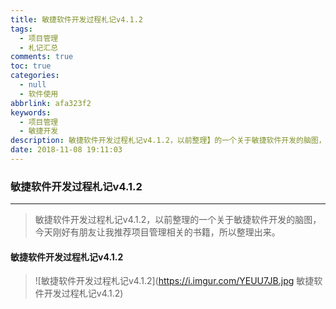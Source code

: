 ```yaml
---
title: 敏捷软件开发过程札记v4.1.2
tags:
  - 项目管理
  - 札记汇总
comments: true
toc: true
categories:
  - null
  - 软件使用
abbrlink: afa323f2
keywords:
  - 项目管理
  - 敏捷开发
description: 敏捷软件开发过程札记v4.1.2，以前整理】的一个关于敏捷软件开发的脑图，今天刚好有朋友让我推荐项目管理相关的书籍，所以整理出来。
date: 2018-11-08 19:11:03
---
```

<script type="text/javascript" src="/js/src/bai.js"></script>

### 敏捷软件开发过程札记v4.1.2
---
> 敏捷软件开发过程札记v4.1.2，以前整理的一个关于敏捷软件开发的脑图，今天刚好有朋友让我推荐项目管理相关的书籍，所以整理出来。
>

#### 敏捷软件开发过程札记v4.1.2
> ![敏捷软件开发过程札记v4.1.2](https://i.imgur.com/YEUU7JB.jpg 敏捷软件开发过程札记v4.1.2)